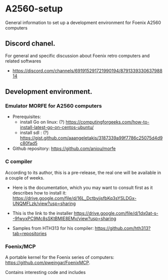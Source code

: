 # A2560-setup
General information to set up a development environment for Foenix A2560 computers

## Discord chanel.

For general and specific discussion about Foenix retro computers and related softwares
 - https://discord.com/channels/691915291721990194/879133933063798814


## Development environment.

### Emulator MORFE for A2560 computers
- Prerequisites:
    - install Go on linux: (?) https://computingforgeeks.com/how-to-install-latest-go-on-centos-ubuntu/
	- install sdl : (?) https://gist.github.com/aaangeletakis/3187339a99f7786c25075d4d9c80fad5
- Github repository: https://github.com/aniou/morfe
		
		
### C compiler 
According to its author, this is a pre-release, the real one will be available in a couple of weeks.

- Here is the documentation, which you may want to consult first as it describes how to install it: https://drive.google.com/file/d/16L_DctbyjjsfbKq3sYSLDGx-UNQMFLzk/view?usp=sharing

- This is the link to the installer https://drive.google.com/file/d/1dx0at-s--9fwyxPC9Mc8sSKtBMlE8EMv/view?usp=sharing

- Samples from HTH313 for his compiler: https://github.com/hth313?tab=repositories

### Foenix/MCP
A portable kernel for the Foenix series of computers: https://github.com/pweingar/FoenixMCP.

Contains interesting code and includes